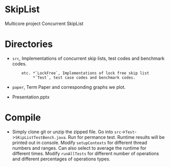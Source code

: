 # SkipList
Multicore project Concurrent SkipList

# Directories
* `src`, Implementations of concurrent skip lists, test codes and benchmark codes.

          etc. *`LockFree`, Implementations of lock free skip list
               *`Test`, test case codes and benchmark codes.
* `paper`, Term Paper and corresponding graphs we plot.

* Presentation.pptx

# Compile

* Simply clone git or unzip the zipped file. Go into `src`->`Test`->`SKipListTestBench.java`.
Run for permance test. Runtime results will be printed out in console.
Modify `setupContexts` for different thread numbers and ranges. Can also select to average the runtime for different times.
Modify `runAllTests` for different number of operations and different percentages of operations types.

